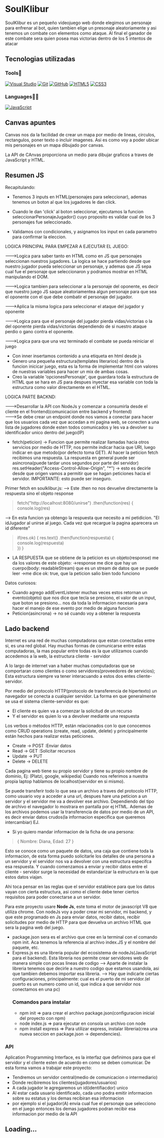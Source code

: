 # SoulKlibur

<p>SoulKlibur es un pequeño videojuego web donde elegimos un personaje
para enfrenar al bot, quien tambien elige un presonaje aleatoriamente y asi tenemos un combate
con elementos como ataque. Al final el ganador de este combate sera quien posea mas victorias
dentro de los 5 intentos de atacar</p>

## Tecnologias utilizadas

<h3>Tools🔨</h3>

[![Visual Studio](https://img.shields.io/badge/-007ACC?style=flat&logo=Visual-Studio-Code&logoColor=white&link=https://github.com/Quananhle "Visual Studio")](https://github.com/Quananhle)
[![Git](https://img.shields.io/badge/-Git-black?style=flat&logo=git&link=https://github.com/Quananhle)](https://github.com/Quananhle) 
[![GitHub](https://img.shields.io/badge/-GitHub-181717?style=flat&logo=github&link=https://github.com/Quananhle)](https://github.com/Quananhle)
[![HTML5](https://img.shields.io/badge/-HTML5-E34F26?style=flat&logo=html5&logoColor=white&link=https://github.com/Quananhle/Front-End-Dev)](https://github.com/Quananhle/Front-End-Dev) 
[![CSS3](https://img.shields.io/badge/-CSS3-1572B6?style=flat&logo=css3&link=https://github.com/Quananhle/Front-End-Dev)](https://github.com/Quananhle/Front-End-Dev) 


<h3>Languages👨‍💻</h3>

[![JavaScript](https://img.shields.io/badge/-JavaScript-black?style=flat&logo=javascript&link=https://github.com/Quananhle/Front-End-Dev)](https://github.com/Quananhle/Front-End-Dev)


## Canvas apuntes
Canvas nos da la facilidad de crear un mapa por medio de lineas, circulos, rectangulos, poner texto o incluir imagenes.
Asi es como voy a poder ubicar mis personajes en un mapa dibujado por canvas.

La API de CAnvas proporciona un medio para dibujar graficos a traves de JavaScript y HTML<canvas>.


## Resumen JS

Recapitulando:

  - Tenemos 3 inputs en HTML(personajes para seleccionar), ademas tenemos un boton al que los jugadores le dan click.

  - Cuando le dan 'click' al boton seleccionar, ejecutamos la funcion seleccionarPersonajeJugador() cuyo proposito es validar cual de los 3 personajes fue seleccionado.

  - Validamos con condicionales, y asignamos los input en cada parametro para confirmar la eleccion.


LOGICA PRINCIPAL PARA EMPEZAR A EJECUTAR EL JUEGO:

--->Logica para saber tanto en HTML como en JS que personajes seleccionan nuestros jugadores.
    La logica se hace partiendo desde que nuestro jugador pueda seleccionar un personaje, 
    y ademas que JS sepa cual fue el personaje que seleccionaron  y podramos mostrar en HTML manipulando el DOM.

--->Logica tambien para seleccionar a la personaje del oponente,
    es decir que nuestro juego JS saque aleatoriamentea algun personaje para que sea el oponente con el que debe combatir el personaje del jugador.

--->Aplica la misma logica para seleccionar el ataque del jugador y oponente

--->Logica para que el personaje del jugador pierda vidas/victorias o la del oponente pierda vidas/victorias 
    dependiendo de si nuestro ataque perdio o gano contra el oponente.

--->Logica para que una vez terminado el combate se pueda reiniciar el juego


- Con inner insertamos contenido a una etiqueta en html desde js
- Genero una pequeña estructura(templates literarios) dentro de la funcion inicicar juego, esta es la forma de implementar html con valores de nuestras variables para hacer un mix de ambas cosas.
- Creo la variable 'opcionesPersonaje', que guardara toda la estructura de HTML que se hara en JS para despues inyectar esa variable con toda la estructura como valor directamente en el HTML.


LOGICA PARTE BACKND:

--->Desarrollar la API con NodeJs y comenzar a consumirla desde el cliente en el frontend(comunicacion entre backend y frontend)   
--->Se debe crear un endpoint donde nos vamos a conectar para hacer que los usuarios cada vez que accedan a mi pagina web,
    se conecten a una lista de jugadores donde esten todos comunicados y les va a devolver su identificador unico dentro del juego(IP)

- fetch(peticion) -> Funcion que permite realizar llamadas hacia otros servicios por medio de HTTP, nos permite indicar
                     hacia que URI, luego indicar en que metodo(por defecto toma GET).
 Al hacer la peticion fetch recibimos una respuesta. La respuesta en general puede ser asincrona(puede tardar unos segundos por parte del servidor) 
 res.setHeader("Access-Control-Allow-Origin", "*") -> esto es decirle desde que origen vamos a permitir que se hagan peticiones hacia el servidor. IMPORTANTE: esto puede ser inseguro.

 Primer fetch en soulklibur.js:
  --> Este .then no nos devuelve directamente la respuesta sino el objeto response
  > fetch("http://localhost:8080/unirse")
      .then(function(res) {
        console.log(res)

  --> En esta funcion ya obtengo la respuesta que necesito a mi petidicion. "El idJugador al unirse al juego. Cada vez que recargue la pagina aparecera un id diferente"
  > if(res.ok) {
        res.text()
            .then(function(respuesta) {
            console.log(respuesta)        
            })
        }

- LA RESPUESTA que se obtiene de la peticion es un objeto(response) me da los valores de este objeto:
        ->response me dice que hay un cuerpo(body: readableStream) que es un stream de datos que se puede leer
        ->me dice ok: true, que la peticion salio bien todo funciono

Datos curiosos:
- Cuando agrego addEventListener muchas veces estos retornan un evento(objeto) que nos dice que tecla se presiono, el valor de un input, que boton se presiono... nos da toda la informacion necesaria para hacer el manejo de ese evento por medio de alguna funcion
- Peticion(asincrona) -> no sé cuando voy a obtener la respuesta

## Lado backend
Internet es una red de muchas computadoras que estan conectadas entre si, es una red global. Hay muchas formas de comunicarse
entre estas computadoras, la mas popular entre todas es la que utilizamos cuando accedemos a la web, la estructura cliente - servidor

A lo largo de internet van a haber muchas computadoras que se comportaran como clientes o como servidores(proveedores de servicios);
Esta estructura siempre va tener interacuando a estos dos entes cliente-servidor.

Por medio del protocolo HTTP(protocolo de transferencia de hipertexto) un navegador se conecta a cualquier servidor.
La forma en que generalmente se usa el sistema cliente-servidor es que:
- El cliente es quien va a comenzar la solicitud de un recurso
- Y el servidor es quien lo va a devolver mediante una respuesta


Los verbos o métodos HTTP, están relacionados con lo que conocemos como CRUD operations (create, read, update, delete) y principalmente están hechos para realizar estas peticiones.
 - Create -> POST   :Enviar datos
 - Read -> GET      :Solicitar recursos
 - Update -> PUT
 - Delete -> DELETE

Cada pagina web tiene su propio servidor y tiene su propio nombre de dominio, Ej: (Platzi, google, wikipedia)
Cuando nos referimos a nuestra propia laptop hablamos de localhost(servidor en si mismo).

Se puede transferir todo lo que sea un archivo a traves del protocolo HTTP, como usuario voy a acceder a una url, despues hare una peticion a un servidor y el servidor me va a devolver ese archivo. Dependiendo del tipo de archivo el navegador lo mostrara en pantalla
por ej HTML.
Ademas de los archivos podemos usar la transferencia de datos por medio de un API, es decir enviar datos crudos(la informacion especifica que queremos intercambiar) EJ.

- Si yo quiero mandar informacion de la ficha de una persona:
 > { 
    Nombre: Diana,
    Edad: 27
 > }

Esto se conoce como un paquete de datos, una caja que contiene toda la informacion, de esta forma puedo solicitarle los detalles de una persona a un servidor y el servidor nos va a devolver con una estructura especifca esa respuesta.
Y cuando comenzamos a enviar y recibir datos entre el cliente - servidor surge la necesidad de estandarizar la estructura en la que estos datos viajan.

Ahi toca pensar en las reglas que el servidor establece para que los datos vayan con cierta estructura, asi como el cliente debe tener ciertos requisitos para poder conectarse a un servidor.

Para este proyecto usare <b>Node Js</b>, este toma el motor de javascript V8 que utiliza chrome. Con nodeJs voy a poder crear mi servidor, mi backend, y que este programado en Js para enviar datos, recibir datos, recibir solicitudes por medio de HTTP para que devuelva un archivo HTML que sera la pagina web del juego.

- package.json sera es el archivo que cree en la terminal con el comando npm init. Aca tenemos la referencia al archivo index.JS y el nombre del paquete, etc.
- Express.js es una libreria popular del ecosistema de nodeJs(JavaScript para el backend). Esta libreria nos permite crear servidores web de manera simple con pocas lineas de codigo
    --> Aparte de instalar la libreria tenemos que decirle a nuestro codigo que estamos usandola, asi que tambien debemos importar esa libreria.
    --> Hay que indicarle ciertas configuraciones, principalmente:
        cual es el puerto de mi servidor.(el puerto es un numero como un id, que indica a que servidor nos conectamos en una pc)
    ### Comandos para instalar
    - npm init              => para crear el archivo package.json(configuracion inicial del proyecto con npm)
    - node index.js         => para ejecutar en consola un archivo con node
    - npm install express   => Para utilizar express, instalar libreria(crea una nueva seccion en package.json -> dependencies).   

### API
Aplication Programming Interface, es la interfaz que definimos para que el servidor y el cliente esten de acuerdo en como se deben comunicar. De esta forma vamos a trabajar este proyecto:

- Tendremos un servidor central(medio de comunicacion o intermediario)
- Donde recibiremos los clientes(jugadores/usuarios)
- A cada jugador le agregaremos un id(identifiacdor) unico
- Al estar cada usuario identificado, cada uno podra emitir informacion sobre su estatus y los demas recibiran esa informacion
- por ejemplo si el jugador(A) envia cual fue el personaje que selecciono en el juego entonces los demas jugadores podran recibir esa informacion por medio de la API


## Loading...